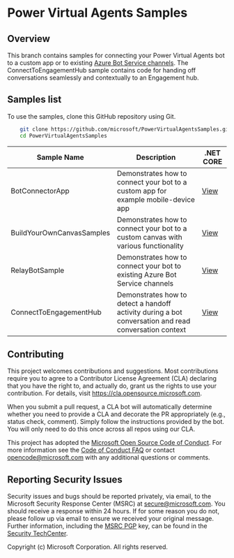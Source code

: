 
# Power Virtual Agents Samples

## Overview

This branch contains samples for connecting your Power Virtual Agents bot to a custom app or to existing [Azure Bot Service channels](/azure/bot-service/bot-service-manage-channels?view=azure-bot-service-4.0). 
The ConnectToEngagementHub sample contains code for handing off conversations seamlessly and contextually to an Engagement hub.

## Samples list

To use the samples, clone this GitHub repository using Git.

```bash
    git clone https://github.com/microsoft/PowerVirtualAgentsSamples.git
    cd PowerVirtualAgentsSamples
```


| Sample Name           | Description                                                                    | .NET CORE   |
|-----------------------|--------------------------------------------------------------------------------|-------------|
|BotConnectorApp | Demonstrates how to connect your bot to a custom app for example mobile-device app   | [View][cs#1]|
|BuildYourOwnCanvasSamples | Demonstrates how to connect your bot to a custom canvas with various functionality | [View][cs#2] |
|RelayBotSample | Demonstrates how to connect your bot to existing Azure Bot Service channels | [View][cs#3] |
|ConnectToEngagementHub | Demonstrates how to detect a handoff activity during a bot conversation and read conversation context | [View][cs#4] |


[cs#1]:./BotConnectorApp
[cs#2]:./BuildYourOwnCanvasSamples
[cs#3]:./RelayBotSample
[cs#4]:./ConnectToEngagementHub


## Contributing

This project welcomes contributions and suggestions.  Most contributions require you to agree to a
Contributor License Agreement (CLA) declaring that you have the right to, and actually do, grant us
the rights to use your contribution. For details, visit https://cla.opensource.microsoft.com.

When you submit a pull request, a CLA bot will automatically determine whether you need to provide
a CLA and decorate the PR appropriately (e.g., status check, comment). Simply follow the instructions
provided by the bot. You will only need to do this once across all repos using our CLA.

This project has adopted the [Microsoft Open Source Code of Conduct](https://opensource.microsoft.com/codeofconduct/).
For more information see the [Code of Conduct FAQ](https://opensource.microsoft.com/codeofconduct/faq/) or
contact [opencode@microsoft.com](mailto:opencode@microsoft.com) with any additional questions or comments.


## Reporting Security Issues
Security issues and bugs should be reported privately, via email, to the Microsoft Security Response Center (MSRC) at [secure@microsoft.com](mailto:secure@microsoft.com). You should receive a response within 24 hours. If for some reason you do not, please follow up via email to ensure we received your original message. Further information, including the [MSRC PGP](https://technet.microsoft.com/en-us/security/dn606155) key, can be found in the [Security TechCenter](https://technet.microsoft.com/en-us/security/default).

Copyright (c) Microsoft Corporation. All rights reserved.
